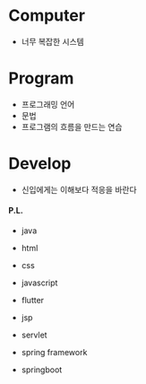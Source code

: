 # Computer
- 너무 복잡한 시스템
# Program
- 프로그래밍 언어
- 문법
- 프로그램의 흐름을 만드는 연습
# Develop
- 신입에게는 이해보다 적응을 바란다


#### P.L.
- java

- html
- css
- javascript

- flutter

-  jsp
- servlet

- spring framework
- springboot